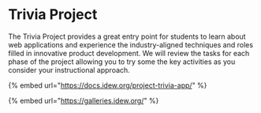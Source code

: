 # Trivia Project

The Trivia Project provides a great entry point for students to learn about web applications and experience the industry-aligned techniques and roles filled in innovative product development. We will review the tasks for each phase of the project allowing you to try some the key activities as you consider your instructional approach. 

{% embed url="https://docs.idew.org/project-trivia-app/" %}

{% embed url="https://galleries.idew.org/" %}



